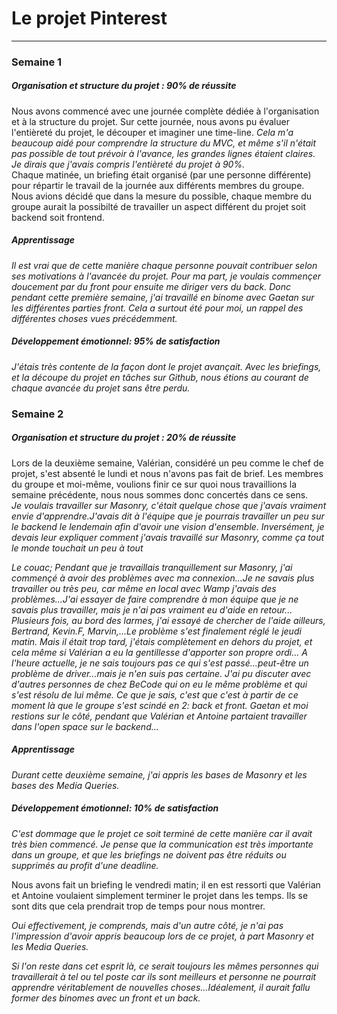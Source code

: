 # Le projet Pinterest
----------------------

### Semaine 1

##### Organisation et structure du projet : 90% de réussite
 
Nous avons commencé avec une journée complète dédiée à l'organisation et à la structure du projet.
Sur cette journée, nous avons pu évaluer l'entièreté du projet, le découper et imaginer une time-line.
*Cela m'a beaucoup aidé pour comprendre la structure du MVC, et même s'il n'était pas possible de tout prévoir à l'avance, les grandes lignes étaient claires. Je dirais que j'avais compris l'entièreté du projet à 90%.*  
Chaque matinée, un briefing était organisé (par une personne différente) pour répartir le travail de la journée aux différents membres du groupe. Nous avions décidé que dans la mesure du possible, chaque membre du groupe aurait la possibilté de travailler un aspect différent du projet soit backend soit frontend.

##### Apprentissage

*Il est vrai que de cette manière chaque personne pouvait contribuer selon ses motivations à l'avancée du projet. Pour ma part, je voulais commençer doucement par du front pour ensuite me diriger vers du back.*
*Donc pendant cette première semaine, j'ai travaillé en binome avec Gaetan sur les différentes parties front.*
*Cela a surtout été pour moi, un rappel des différentes choses vues précédemment.*

##### Développement émotionnel: 95% de satisfaction

*J'étais très contente de la façon dont le projet avançait. Avec les briefings, et la découpe du projet en tâches sur Github, nous étions au courant de chaque avancée du projet sans être perdu.*

### Semaine 2

##### Organisation et structure du projet : 20% de réussite

Lors de la deuxième semaine, Valérian, considéré un peu comme le chef de projet, s'est absenté le lundi et nous n'avons pas fait de brief. Les membres du groupe et moi-même, voulions finir ce sur quoi nous travaillions la semaine précédente, nous nous sommes donc concertés dans ce sens.  
*Je voulais travailler sur Masonry, c'était quelque chose que j'avais vraiment envie d'apprendre.J'avais dit à l'équipe que je pourrais travailler un peu sur le backend le lendemain afin d'avoir une vision d'ensemble. Inversément, je devais leur expliquer comment j'avais travaillé sur Masonry, comme ça tout le monde touchait un peu à tout* 

*Le couac; Pendant que je travaillais tranquillement sur Masonry, j'ai commençé à avoir des problèmes avec ma connexion...Je ne savais plus travailler ou très peu, car même en local avec Wamp j'avais des problèmes...J'ai essayer de faire comprendre à mon équipe que je ne savais plus travailler, mais je n'ai pas vraiment eu d'aide en retour...*
*Plusieurs fois, au bord des larmes, j'ai essayé de chercher de l'aide ailleurs, Bertrand, Kevin.F, Marvin,...Le problème s'est finalement réglé le jeudi matin. Mais il était trop tard, j'étais complètement en dehors du projet, et cela même si Valérian a eu la gentillesse d'apporter son propre ordi...*
*A l'heure actuelle, je ne sais toujours pas ce qui s'est passé...peut-être un problème de driver...mais je n'en suis pas certaine. J'ai pu discuter avec d'autres personnes de chez BeCode qui on eu le même problème et qui s'est résolu de lui même.*
*Ce que je sais, c'est que c'est à partir de ce moment là que le groupe s'est scindé en 2: back et front. Gaetan et moi restions sur le côté, pendant que Valérian et Antoine partaient travailler dans l'open space sur le backend...*

##### Apprentissage

*Durant cette deuxième semaine, j'ai appris les bases de Masonry et les bases des Media Queries.*

##### Développement émotionnel: 10% de satisfaction

*C'est dommage que le projet ce soit terminé de cette manière car il avait très bien commencé. Je pense que la communication est très importante dans un groupe, et que les briefings ne doivent pas être réduits ou supprimés au profit d'une deadline.*

Nous avons fait un briefing le vendredi matin; il en est ressorti que Valérian et Antoine voulaient simplement terminer le projet dans les temps. Ils se sont dits que cela prendrait trop de temps pour nous montrer. 

*Oui effectivement, je comprends, mais d'un autre côté, je n'ai pas l'impression d'avoir appris beaucoup lors de ce projet, à part Masonry et les Media Queries.*

*Si l'on reste dans cet esprit là, ce serait toujours les mêmes personnes qui travaillerait à tel ou tel poste car ils sont meilleurs et personne ne pourrait apprendre véritablement de nouvelles choses...Idéalement, il aurait fallu former des binomes avec un front et un back.*